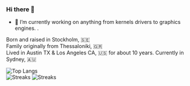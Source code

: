 ### Hi there 👋
- 🔭 I’m currently working on anything from kernels drivers to graphics engines.
.

Born and raised in Stockholm, :sweden:  
Family originally from Thessaloniki, :greece:  
Lived in Austin TX & Los Angeles CA, :us:  for about 10 years.
Currently in Sydney, :australia:  

![Top Langs](https://github-readme-stats.vercel.app/api/top-langs/?username=xls&layout=compact&theme=dracula&count_private=true)  
![Streaks](https://github-readme-stats.vercel.app/api?username=xls&show_icons=true&count_private=true&theme=dracula&layout=compact)
![Streaks](https://github-readme-streak-stats.herokuapp.com/?user=xls&theme=dracula&count_private=true)


<!--
Here are some ideas to get you started:

- 🔭 I’m currently working on ...
- 🌱 I’m currently learning ...
- 👯 I’m looking to collaborate on ...
- 🤔 I’m looking for help with ...
- 💬 Ask me about ...
- 📫 How to reach me: ...
- 😄 Pronouns: ...
- ⚡ Fun fact: ...
- ⚡ Fun fact: I'm becoming a father and I havn't told my family (hidden here)
-->

